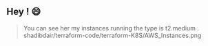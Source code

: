 ## Hey ! :smile:
> You can see her my instances running the type is t2.medium .
 <image>shadibdair/terraform-code/terraform-K8S/AWS_Instances.png</image>